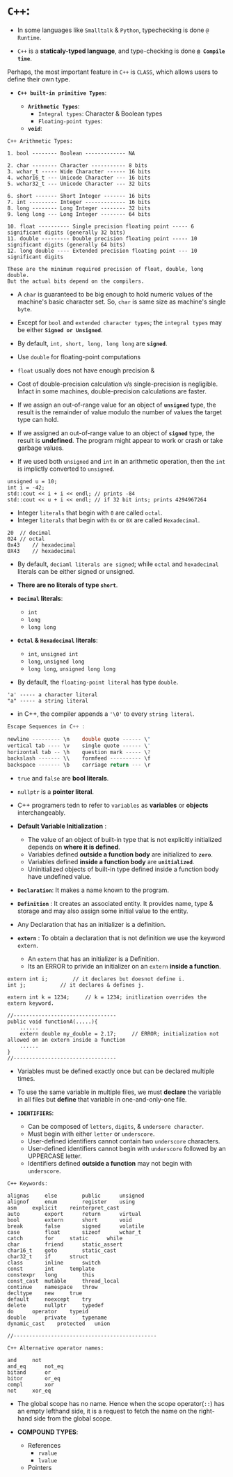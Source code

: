 # `C++`:
* In some languages like `Smalltalk` & `Python`, typechecking is done `@ Runtime`.

* `C++` is a **staticaly-typed language**, and type-checking is done **`@ Compile time`**.

Perhaps, the most important feature in `C++` is `CLASS`, which allows users to define their own type.

* **`C++ built-in primitive Types`**:
	
	* **`Arithmetic Types`**:
		* `Integral types`: Character & Boolean types
		* `Floating-point types`: 	
	* **`void`**: 
	
```
C++ Arithmetic Types:
							
1. bool -------- Boolean ------------- NA

2. char -------- Character ----------- 8 bits
3. wchar_t ----- Wide Character ------ 16 bits
4. wchar16_t --- Unicode Character --- 16 bits
5. wchar32_t --- Unicode Character --- 32 bits

6. short ------- Short Integer ------- 16 bits
7. int --------- Integer ------------- 16 bits
8. long -------- Long Integer -------- 32 bits
9. long long --- Long Integer -------- 64 bits

10. float ---------- Single precision floating point ----- 6 significant digits (generally 32 bits)
11. double --------- Double precision floating point ----- 10 significant digits (generally 64 bits)
12. long double ---- Extended precision floating point --- 10 significant digits

These are the minimum required precision of float, double, long double. 
But the actual bits depend on the compilers.
```
* A `char` is guaranteed to be big enough to hold numeric values of the machine's basic character set. So, `char` is same size as machine's single `byte`.

* Except for `bool` and `extended character types`; the `integral types` may be either **`Signed or Unsigned`**.
* By default, `int, short, long, long long` are **`signed`**.
* Use `double` for floating-point computations
* `float` usually does not have enough precision & 
* Cost of double-precision calculation v/s single-precision is negligible. 
Infact in some machines, double-precision calculations are faster.
* If we assign an out-of-range value for an object of **`unsigned`** type, the result is the remainder of value modulo the number of values the target type can hold.
* If we assigned an out-of-range value to an object of **`signed`** type, the result is **undefined**. The program might appear to work or crash or take garbage values.
* If we used both `unsigned` and `int` in an arithmetic operation, then the `int` is implictly converted to `unsigned`.

```
unsigned u = 10;
int i = -42;
std::cout << i + i << endl;	// prints -84
std::cout << u + i << endl;	// if 32 bit ints; prints 4294967264
```

* Integer `literals` that begin with `0` are called `octal`.
* Integer `literals` that begin with `0x` or `0X` are called `Hexadecimal`.
```
20	// decimal
024	// octal
0x43	// hexadecimal
0X43	// hexadecimal
```
* By default, `deciaml literals are signed`; while `octal` and `hexadecimal` literals can be either signed or unsigned.
* **There are no literals of type `short`**.

* **`Decimal` literals**:
	* `int`
	* `long`
	* `long long`
	
* **`Octal` & `Hexadecimal` literals**:
	* `int`, `unsigned int`
	* `long`, `unsigned long`
	* `long long`, `unsigned long long`


* By default, the `floating-point literal` has type `double`.
```
'a' ----- a character literal
"a" ----- a string literal
```
* in C++, the compiler appends a `'\0'` to every `string literal`.

```cpp
Escape Sequences in C++ :

newline	--------- \n	double quote ------ \"
vertical tab ---- \v	single quote ------ \'
horizontal tab -- \h	question mark ----- \?
backslash ------- \\	formfeed ---------- \f
backspace ------- \b	carriage return --- \r
```
* `true` and `false` are **bool literals**.
* `nullptr` is a **pointer literal**.
* C++ programers tedn to refer to `variables` as **variables** or **objects** interchangeably.

* **Default Variable Initialization** :
	* The value of an object of built-in type that is not explicitly initialized depends on **where it is defined**.
	* Variables defined **outside a function body** are initialized to **`zero`**.
	* Variables defined **inside a function body** are **`unitialized`**.
	* Uninitialized objects of built-in type defined inside a function body have undefined value.
	
* **`Declaration`**: It makes a name known to the program.
* **`Definition`** : It creates an associated entity. It provides name, type & storage and may also assign some initial value to the entity.
* Any Declaration that has an initializer is a definition.

* **`extern`** :  To obtain a declaration that is not definition we use the keyword `extern`.
	* An `extern` that has an initializer is a Definition.
	* Its an ERROR to privide an initializer on an `extern` **inside a function**.
```
extern int i; 		 // it declares but doesnot define i.
int j; 			 // it declares & defines j. 

extern int k = 1234; 	 // k = 1234; initlization overrides the extern keyword.

//---------------------------------
public void functionA(.....){
	......
	extern double my_double = 2.17;		// ERROR; initialization not allowed on an extern inside a function
	......
}
//---------------------------------
```

* Variables must be defined exactly once but can be declared multiple times.
* To use the same variable in multiple files, we must **declare** the variable in all files but **define** that variable in one-and-only-one file.

* **`IDENTIFIERS`**:
	* Can be composed of `letters`, `digits`, & `undersore character`.
	* Must begin with either `letter` or `underscore`.
	* User-defined identifiers cannot contain two `underscore` characters.
	* User-defined identifiers cannot begin with `underscore` followed by an UPPERCASE letter.
	* Identifiers defined **outside a function** may not begin with `underscore`.
	

```
C++ Keywords:

alignas		else		public		unsigned
alignof		enum		register	using
asm		explicit	reinterpret_cast	
auto		export		return		virtual
bool		extern		short		void
break		false		signed		volatile
case		float		sizeof		wchar_t
catch		for		static		while
char		friend		static_assert
char16_t	goto		static_cast
char32_t	if		struct
class		inline		switch
const		int		template
constexpr	long		this
const_cast	mutable		thread_local
continue	namespace	throw
decltype	new		true
default		noexcept	try
delete		nullptr		typedef
do		operator	typeid
double		private		typename
dynamic_cast	protected	union

//----------------------------------------------

C++ Alternative operator names:

and		not
and_eq		not_eq
bitand		or
bitor		or_eq
compl		xor
not		xor_eq

```
* The global scope has no name. Hence when the scope operator(`::`) has an empty lefthand side, it is a request to fetch the name on the right-hand side from the global scope.

* **COMPOUND TYPES**:
	* References
		* `rvalue`
		* `lvalue`
	* Pointers



























	
	